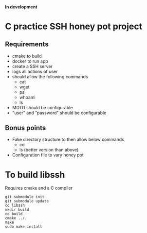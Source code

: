 #### In development

# C practice SSH honey pot project

## Requirements
* cmake to build
* docker to run app
* create a SSH server
* logs all actions of user
* should allow the following commands
    * cat
    * wget
    * ps
    * whoami
    * ls
* MOTD should be configurable
* "user" and "password" should be configurable


## Bonus points
* Fake directory structure to then allow below commands
    * cd
    * ls (better version than above)
* Configuration file to vary honey pot



# To build libssh
Requires cmake and a C compiler
```
git submodule init
git submodule update
cd libssh
mkdir build
cd build
cmake ../.
make
sudo make install
```
